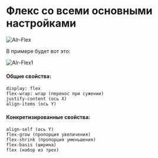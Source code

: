 # Флекс со всеми основными настройками 

![Alr-Flex](https://i.ibb.co/T0wsNNm/flex.jpg "Flex")  

В примере будет вот это:  


![Alr-Flex1](https://i.ibb.co/JRMp7fV/flex.jpg "Flex1")



#### Общие свойства:

```
display: flex
flex-wrap: wrap (перенос при сужении)
justify-content (ось X)
align-items (ось Y)
```



#### Конкретизированные свойства:

```
align-self (ось Y)
flex-grow (пропорция увеличения)
flex-shrink (пропорция уменьшения)
flex-basis (ширина)
flex (набор из трех)
```
